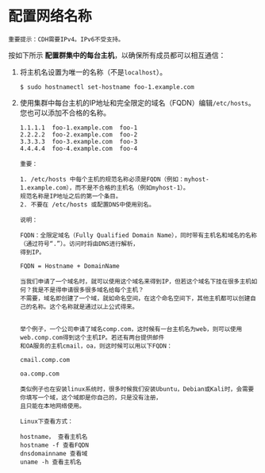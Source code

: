 配置网络名称
================================================================================
```
重要提示：CDH需要IPv4。IPv6不受支持。
```
按如下所示 **配置群集中的每台主机**，以确保所有成员都可以相互通信：
1. 将主机名设置为唯一的名称（不是`localhost`）。
    ```shell
    $ sudo hostnamectl set-hostname foo-1.example.com
    ```
2. 使用集群中每台主机的IP地址和完全限定的域名（FQDN）编辑`/etc/hosts`。 您也可以添加不合格的名称。
    ```
    1.1.1.1  foo-1.example.com  foo-1
    2.2.2.2  foo-2.example.com  foo-2
    3.3.3.3  foo-3.example.com  foo-3
    4.4.4.4  foo-4.example.com  foo-4
    ```
    ```
    重要：

    1. /etc/hosts 中每个主机的规范名称必须是FQDN（例如：myhost-1.example.com），而不是不合格的主机名（例如myhost-1）。
    规范名称是IP地址之后的第一个条目。
    2. 不要在 /etc/hosts 或配置DNS中使用别名。
    ```
    ```
    说明：

    FQDN：全限定域名（Fully Qualified Domain Name），同时带有主机名和域名的名称（通过符号“.”）。访问时将由DNS进行解析，
    得到IP。

    FQDN = Hostname + DomainName

    当我们申请了一个域名时，就可以使用这个域名来得到IP，但若这个域名下挂在很多主机如何？我是不是得申请很多很多域名给每个主机？
    不需要，域名即创建了一个域，就如命名空间，在这个命名空间下，其他主机都可以创建自己的名称。这个名称就是通过以上公式得来。


    举个例子，一个公司申请了域名comp.com，这时候有一台主机名为web，则可以使用web.comp.com得到这个主机IP。若还有两台提供邮件
    和OA服务的主机cmail，oa，则这时候可以用以下FQDN：

    cmail.comp.com

    oa.comp.com

    类似例子也在安装linux系统时，很多时候我们安装Ubuntu，Debian或Kali时，会需要你填写一个域，这个域即是你自己的，只是没有注册，
    且只能在本地网络使用。

    Linux下查看方式：

    hostname， 查看主机名
    hostname -f 查看FQDN
    dnsdomainname 查看域
    uname -h 查看主机名
    ```
